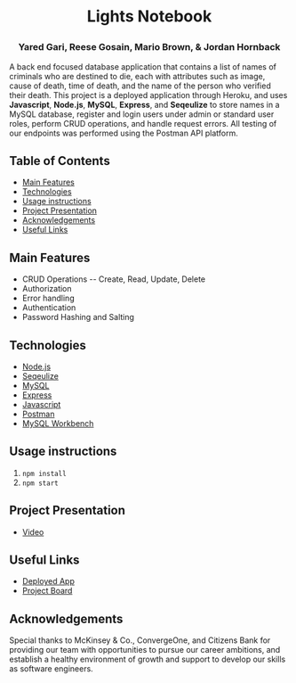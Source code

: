 # <p align="center">Lights Notebook</p>
### <p align="center">**Yared Gari, Reese Gosain, Mario Brown, & Jordan Hornback**</p>

A back end focused database application that contains a list of names of criminals who are destined to die, each with attributes such as image, cause of death, time of death, and the name of the person who verified their death. This project is a deployed application through Heroku, and uses **Javascript**, **Node.js**, **MySQL**, **Express**, and **Seqeulize** to store names in a MySQL database, register and login users under admin or standard user roles, perform CRUD operations, and handle request errors. All testing of our endpoints was performed using the Postman API platform.

## Table of Contents

- [Main Features](#Main-Features)
- [Technologies](#Technologies)
- [Usage instructions](#Usage-instructions)
- [Project Presentation](#Project-Presentation)
- [Acknowledgements](#Acknowledgements)
- [Useful Links](#Useful-Links)

## Main Features

- CRUD Operations
  --  Create, Read, Update, Delete
-   Authorization
-   Error handling
-   Authentication
-   Password Hashing and Salting

## Technologies

- [Node.js](https://nodejs.org/en/)
- [Seqeulize](https://sequelize.org/)
- [MySQL](https://www.mysql.com/)
- [Express](https://expressjs.com/)
- [Javascript](https://developer.mozilla.org/en-US/docs/Web/JavaScript)
- [Postman](https://www.postman.com/)
- [MySQL Workbench](https://www.mysql.com/products/workbench/)

 ## Usage instructions

 1. `npm install`
 2. `npm start`

## Project Presentation
- [Video](https://)

## Useful Links
- [Deployed App](https://lights-notebook.herokuapp.com/)
- [Project Board](https://github.com/orgs/death-notebook/projects/1)

## Acknowledgements
Special thanks to McKinsey & Co., ConvergeOne, and Citizens Bank for providing our team with opportunities to pursue our career ambitions, and establish a healthy environment of growth and support to develop our skills as software engineers.
